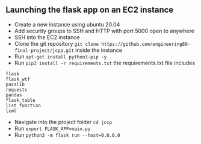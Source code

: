 ## Launching the flask app on an EC2 instance
- Create a new instance using ubuntu 20.04
- Add security groups to SSH and HTTP with port 5000 open to anywhere
- SSH into the EC2 instance
- Clone the git repository `git clone https://github.com/engineering89-final-project/jcpp.git` inside the instance
- Run `apt-get install python3-pip -y`
- Run `pip3 install -r requirements.txt` the requirements.txt file includes
```
flask
flask_wtf
passlib
requests
pandas
flask_table
list_function
lxml
```
- Navigate into the project folder `cd jccp`
- Run `export FLASK_APP=main.py`
- Run `python3 -m flask run --host=0.0.0.0`